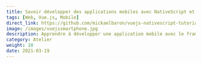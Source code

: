 ```yaml
---
title: Savoir développer des applications mobiles avec NativeScript et Vue.js
tags: [Web, Vue.js, Mobile]
direct_link: https://github.com/mickaelbaron/vuejs-nativescript-tutorial
image: /images/vuejssmartphone.jpg
description: Apprendre à développer une application mobile avec le framework Vue.js et en utilisant une approche hybride native via le framework NativeScript.
category: Atelier
weight: 10
date: 2021-03-19
---
```


